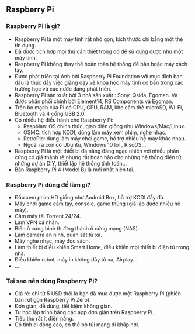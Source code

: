 ## Raspberry Pi

### Raspberry Pi là gì?
- Raspberry Pi là một máy tính rất nhỏ gọn, kích thước chỉ bẳng một thẻ tín dụng.
- Đã được tích hợp mọi thứ cần thiết trong đó để sử dụng được như một máy tính.
- Raspberry Pi không thay thế hoàn toàn hệ thống để bàn hoặc máy xách tay.
- Được phát triển tại Anh bởi Raspberry Pi Foundation với mục đích ban đầu là thúc đẩy việc giảng dạy về khoa học máy tính cơ bản trong các trường học và các nước đang phát triển.
- Raspberry Pi sản xuất bởi 3 nhà sản xuất : Sony, Qsida, Egoman. Và được phân phối chính bởi Element14, RS Components và Egoman.
- Trên bo mạch của Pi có CPU, GPU, RAM, khe cắm thẻ microSD, Wi-Fi, Bluetooth và 4 cổng USB 2.0.
- Có nhiều hệ điều hành cho Raspberry Pi:
  + Raspbian: OS chính thức, giao diện giống như Windows/Mac/Linux.
  + OSMC: tích hợp KODI, dùng làm máy xem phim, nghe nhạc.
  + RetroPie: dùng làm máy chơi game, hỗ trợ nhiều hệ máy khác nhau.
  + Ngoài ra còn có Ubuntu, Windows 10 IoT, RiscOS...
- Raspberry Pi là một thiết bị đa năng đáng ngạc nhiên với nhiều phần cứng có giá thành rẻ nhưng rất hoàn hảo cho những hệ thống điện tử, những dự án DIY, thiết lập hệ thống tính toán…
- Bản Raspberry Pi 4 (Model B) là mới nhất hiện tại.

### Raspberry Pi dùng để làm gì?
- Đầu xem phim HD giống như Android Box, hỗ trợ KODI đầy đủ.
- Máy chơi game cầm tay, console, game thùng (giả lập được nhiều hệ máy).
- Cắm máy tải Torrent 24/24.
- Làm VPN cá nhân.
- Biến ổ cứng bình thường thành ổ cứng mạng (NAS).
- Làm camera an ninh, quan sát từ xa.
- Máy nghe nhạc, máy đọc sách.
- Làm thiết bị điều khiển Smart Home, điều khiển mọi thiết bị điện tử trong nhà.
- Điều khiển robot, máy in không dây từ xa, Airplay...
- ...

### Tại sao nên dùng Raspberry Pi?
- Giá rẻ: chỉ từ 5 USD thôi là bạn đã mua được một Raspberry Pi (phiên bản rút gọn Raspberry Pi Zero).
- Đơn giản, dễ dùng, tiết kiệm không gian.
- Tự học lập trình bằng các app đơn giản trên Raspberry Pi.
- Tiêu thụ rất ít điện năng.
- Có tính di động cao, có thể bỏ túi mang đi khắp nơi.



